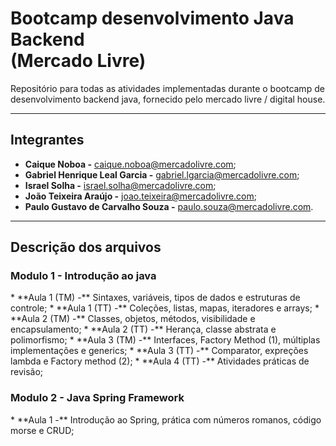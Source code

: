 # Bootcamp desenvolvimento Java Backend<br>(Mercado Livre)

Repositório para todas as atividades implementadas durante o bootcamp de 
desenvolvimento backend java, fornecido pelo mercado livre / digital house.

---

<h2><b>Integrantes</b></h2>

* **Caique Noboa -** caique.noboa@mercadolivre.com;  
* **Gabriel Henrique Leal Garcia -** gabriel.lgarcia@mercadolivre.com;  
* **Israel Solha -** israel.solha@mercadolivre.com;  
* **João Teixeira Araújo -** joao.teixeira@mercadolivre.com;  
* **Paulo Gustavo de Carvalho Souza -** paulo.souza@mercadolivre.com.

------

<h2><b>Descrição dos arquivos</b></h2>

<h3>Modulo 1 - Introdução ao java</h3>
* **Aula 1 (TM) -** Sintaxes, variáveis, tipos de dados e estruturas de controle;  
* **Aula 1 (TT) -** Coleções, listas, mapas, iteradores e arrays;  
* **Aula 2 (TM) -** Classes, objetos, métodos, visibilidade e encapsulamento;  
* **Aula 2 (TT) -** Herança, classe abstrata e polimorfismo;  
* **Aula 3 (TM) -** Interfaces, Factory Method (1), múltiplas implementações e generics;  
* **Aula 3 (TT) -** Comparator, expreções lambda e Factory method (2);  
* **Aula 4 (TT) -** Atividades práticas de revisão;

<h3>Modulo 2 - Java Spring Framework</h3>
* **Aula 1 -** Introdução ao Spring, prática com números romanos, código morse e CRUD;

